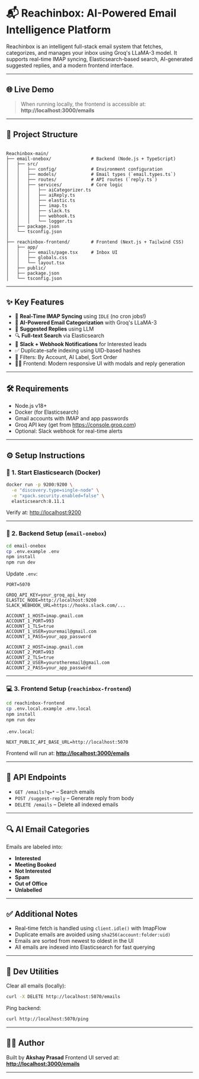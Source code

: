 
# 📬 Reachinbox: AI-Powered Email Intelligence Platform

Reachinbox is an intelligent full-stack email system that fetches, categorizes, and manages your inbox using Groq's LLaMA-3 model. It supports real-time IMAP syncing, Elasticsearch-based search, AI-generated suggested replies, and a modern frontend interface.

---

## 🌐 Live Demo

> When running locally, the frontend is accessible at:  
**http://localhost:3000/emails**

---

## 📂 Project Structure

```

Reachinbox-main/
├── email-onebox/               # Backend (Node.js + TypeScript)
│   ├── src/
│   │   ├── config/             # Environment configuration
│   │   ├── models/             # Email types (`email.types.ts`)
│   │   ├── routes/             # API routes (`reply.ts`)
│   │   ├── services/           # Core logic
│   │   │   ├── aiCategorizer.ts
│   │   │   ├── aiReply.ts
│   │   │   ├── elastic.ts
│   │   │   ├── imap.ts
│   │   │   ├── slack.ts
│   │   │   ├── webhook.ts
│   │   │   └── logger.ts
│   ├── package.json
│   └── tsconfig.json
│
├── reachinbox-frontend/        # Frontend (Next.js + Tailwind CSS)
│   ├── app/
│   │   ├── emails/page.tsx     # Inbox UI
│   │   ├── globals.css
│   │   └── layout.tsx
│   ├── public/
│   ├── package.json
│   └── tsconfig.json

````

---

## ✨ Key Features

- 🔁 **Real-Time IMAP Syncing** using `IDLE` (no cron jobs!)
- 🧠 **AI-Powered Email Categorization** with Groq's LLaMA-3
- 🤖 **Suggested Replies** using LLM
- 🔍 **Full-text Search** via Elasticsearch
- 📨 **Slack + Webhook Notifications** for Interested leads
- ✅ Duplicate-safe indexing using UID-based hashes
- 🧭 Filters: By Account, AI Label, Sort Order
- 🧑‍💻 Frontend: Modern responsive UI with modals and reply generation

---

## 🛠 Requirements

- Node.js v18+
- Docker (for Elasticsearch)
- Gmail accounts with IMAP and app passwords
- Groq API key (get from https://console.groq.com)
- Optional: Slack webhook for real-time alerts

---

## ⚙️ Setup Instructions

### 🧱 1. Start Elasticsearch (Docker)

```bash
docker run -p 9200:9200 \
  -e "discovery.type=single-node" \
  -e "xpack.security.enabled=false" \
  elasticsearch:8.11.1
````

Verify at: [http://localhost:9200](http://localhost:9200)

---

### 🧠 2. Backend Setup (`email-onebox`)

```bash
cd email-onebox
cp .env.example .env
npm install
npm run dev
```

Update `.env`:

```
PORT=5070

GROQ_API_KEY=your_groq_api_key
ELASTIC_NODE=http://localhost:9200
SLACK_WEBHOOK_URL=https://hooks.slack.com/...

ACCOUNT_1_HOST=imap.gmail.com
ACCOUNT_1_PORT=993
ACCOUNT_1_TLS=true
ACCOUNT_1_USER=youremail@gmail.com
ACCOUNT_1_PASS=your_app_password

ACCOUNT_2_HOST=imap.gmail.com
ACCOUNT_2_PORT=993
ACCOUNT_2_TLS=true
ACCOUNT_2_USER=yourotheremail@gmail.com
ACCOUNT_2_PASS=your_app_password
```

---

### 💻 3. Frontend Setup (`reachinbox-frontend`)

```bash
cd reachinbox-frontend
cp .env.local.example .env.local
npm install
npm run dev
```

`.env.local`:

```
NEXT_PUBLIC_API_BASE_URL=http://localhost:5070
```

Frontend will run at: **[http://localhost:3000/emails](http://localhost:3000/emails)**

---

## 📡 API Endpoints

* `GET /emails?q=*` – Search emails
* `POST /suggest-reply` – Generate reply from body
* `DELETE /emails` – Delete all indexed emails

---

## 🔍 AI Email Categories

Emails are labeled into:

* **Interested**
* **Meeting Booked**
* **Not Interested**
* **Spam**
* **Out of Office**
* **Unlabelled**

---

## ✅ Additional Notes

* Real-time fetch is handled using `client.idle()` with ImapFlow
* Duplicate emails are avoided using `sha256(account:folder:uid)`
* Emails are sorted from newest to oldest in the UI
* All emails are indexed into Elasticsearch for fast querying

---

## 🧹 Dev Utilities

Clear all emails (locally):

```bash
curl -X DELETE http://localhost:5070/emails
```

Ping backend:

```bash
curl http://localhost:5070/ping
```

---

## 🧑‍💻 Author

Built by **Akshay Prasad** 
Frontend UI served at: **[http://localhost:3000/emails](http://localhost:3000/emails)**

---

